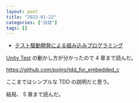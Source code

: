 ```yaml
---
layout: post
title: "2023-01-22"
categories: ["日誌"]
tags: []
---
```


- [テスト駆動開発による組み込みプログラミング](https://www.amazon.co.jp/dp/4873116147)

[Unity Test](https://github.com/ThrowTheSwitch/Unity) の動かし方が分かったので 4 章まで読んだ。

https://github.com/pojiro/tdd_for_embedded_c

ここまではシンプルな TDD の説明だと思う。

結局、 5 章まで読んだ。
